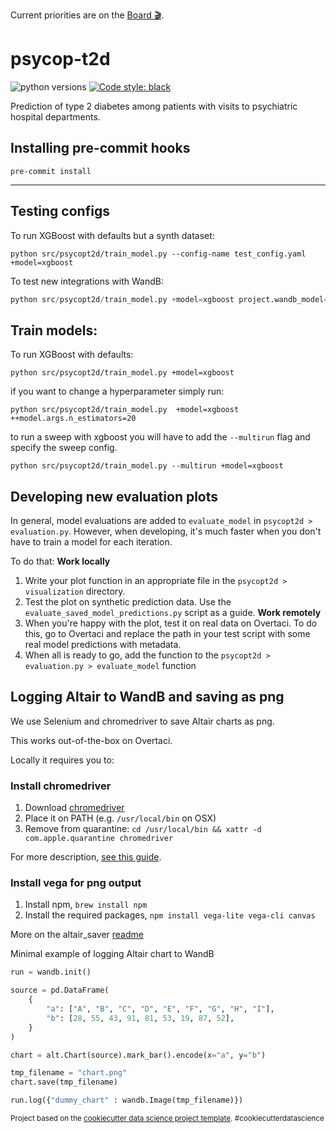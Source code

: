Current priorities are on the 
[Board 🎬](https://github.com/orgs/Aarhus-Psychiatry-Research/projects/4/views/1).

psycop-t2d
==============================
![python versions](https://img.shields.io/badge/Python-%3E=3.7-blue)
[![Code style: black](https://img.shields.io/badge/Code%20Style-Black-black)](https://black.readthedocs.io/en/stable/the_black_code_style/current_style.html)

Prediction of type 2 diabetes among patients with visits to psychiatric hospital departments.

## Installing pre-commit hooks
`pre-commit install`

--------
## Testing configs
To run XGBoost with defaults but a synth dataset:

```
python src/psycopt2d/train_model.py --config-name test_config.yaml +model=xgboost
```

To test new integrations with WandB:
```python
python src/psycopt2d/train_model.py +model=xgboost project.wandb_model="run" --config-name integration_testing.yaml
```



## Train models:
To run XGBoost with defaults:

```
python src/psycopt2d/train_model.py +model=xgboost
```

if you want to change a hyperparameter simply run:

```
python src/psycopt2d/train_model.py  +model=xgboost ++model.args.n_estimators=20
```

to run a sweep with xgboost you will have to add the `--multirun` flag and specify the sweep config.
```
python src/psycopt2d/train_model.py --multirun +model=xgboost
```

## Developing new evaluation plots
In general, model evaluations are added to `evaluate_model` in `psycopt2d > evaluation.py`. However, when developing, it's much faster when you don't have to train a model for each iteration.

To do that:
**Work locally**
1. Write your plot function in an appropriate file in the `psycopt2d > visualization` directory. 
2. Test the plot on synthetic prediction data. Use the `evaluate_saved_model_predictions.py` script as a guide.
**Work remotely**
3. When you're happy with the plot, test it on real data on Overtaci. To do this, go to Overtaci and replace the path in your test script with some real model predictions with metadata.
4. When all is ready to go, add the function to the `psycopt2d > evaluation.py > evaluate_model` function

## Logging Altair to WandB and saving as png
We use Selenium and chromedriver to save Altair charts as png. 

This works out-of-the-box on Overtaci.

Locally it requires you to:

### Install chromedriver
1. Download [chromedriver](https://chromedriver.chromium.org) 
2. Place it on PATH (e.g. `/usr/local/bin` on OSX) 
3. Remove from quarantine: `cd /usr/local/bin && xattr -d com.apple.quarantine chromedriver`

For more description, [see this guide](https://www.swtestacademy.com/install-chrome-driver-on-mac/).

### Install vega for png output
1. Install npm, `brew install npm`
2. Install the required packages, `npm install vega-lite vega-cli canvas`

More on the altair_saver [readme](https://github.com/altair-viz/altair_saver#selenium) 



Minimal example of logging Altair chart to WandB
```py
run = wandb.init()

source = pd.DataFrame(
    {
        "a": ["A", "B", "C", "D", "E", "F", "G", "H", "I"],
        "b": [28, 55, 43, 91, 81, 53, 19, 87, 52],
    }
)

chart = alt.Chart(source).mark_bar().encode(x="a", y="b")

tmp_filename = "chart.png"
chart.save(tmp_filename)

run.log({"dummy_chart" : wandb.Image(tmp_filename)})
```




<p><small>Project based on the <a target="_blank" href="https://drivendata.github.io/cookiecutter-data-science/">cookiecutter data science project template</a>. #cookiecutterdatascience</small></p>
